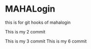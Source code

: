 # MAHALogin
this is for git hooks  of mahalogin

This is my 2 commit

This is my 3 commit
This is my 6 commit
